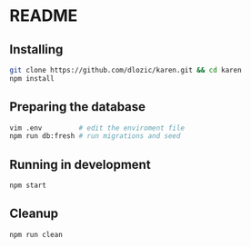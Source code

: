 # README

## Installing
```bash
git clone https://github.com/dlozic/karen.git && cd karen
npm install
```

## Preparing the database
```bash
vim .env         # edit the enviroment file
npm run db:fresh # run migrations and seed
```

## Running in development
```bash
npm start
```

## Cleanup
```bash
npm run clean
```